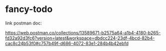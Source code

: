 # fancy-todo


link postman doc:

https://web.postman.co/collections/13589671-b2575a64-a1b4-4180-b265-fd32a92d3fc6?version=latest&workspace=dbdcc224-23df-4bcd-82b4-cac8c24b53f0#c757b49f-d686-4072-83e1-284b4b42ebfd